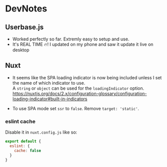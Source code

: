 # DevNotes

## Userbase.js

- Worked perfectly so far. Extremly easy to setup and use.
- It's REAL TIME 🔥!
  I updated on my phone and saw it update it live on desktop

## Nuxt

- It seems like the SPA loading indicator is now being included unless I set the
  name of which indicator to use.  
  A `string` or `object` can be used for the `loadingIndicator` option.  
  <https://nuxtjs.org/docs/2.x/configuration-glossary/configuration-loading-indicator#built-in-indicators>

- To use SPA mode set `ssr` to `false`. Remove `target: 'static'`.

### eslint cache

Disable it in `nuxt.config.js` like so:

```js
export default {
  eslint: {
    cache: false
  }
}
```
